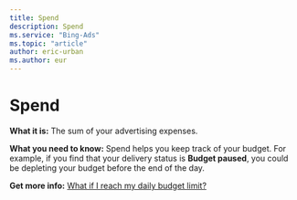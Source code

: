 ```yaml
---
title: Spend
description: Spend
ms.service: "Bing-Ads"
ms.topic: "article"
author: eric-urban
ms.author: eur
---
```


# Spend

**What it is:**     The sum of your advertising expenses.

**What you need to know:**        Spend helps you keep track of your budget. For example, if you find that your delivery status is **Budget paused**, you could be depleting your budget before the end of the day.

**Get more info:**     [What if I reach my daily budget limit?](../hlp_BA_CONC_BudgetLimit.md)


